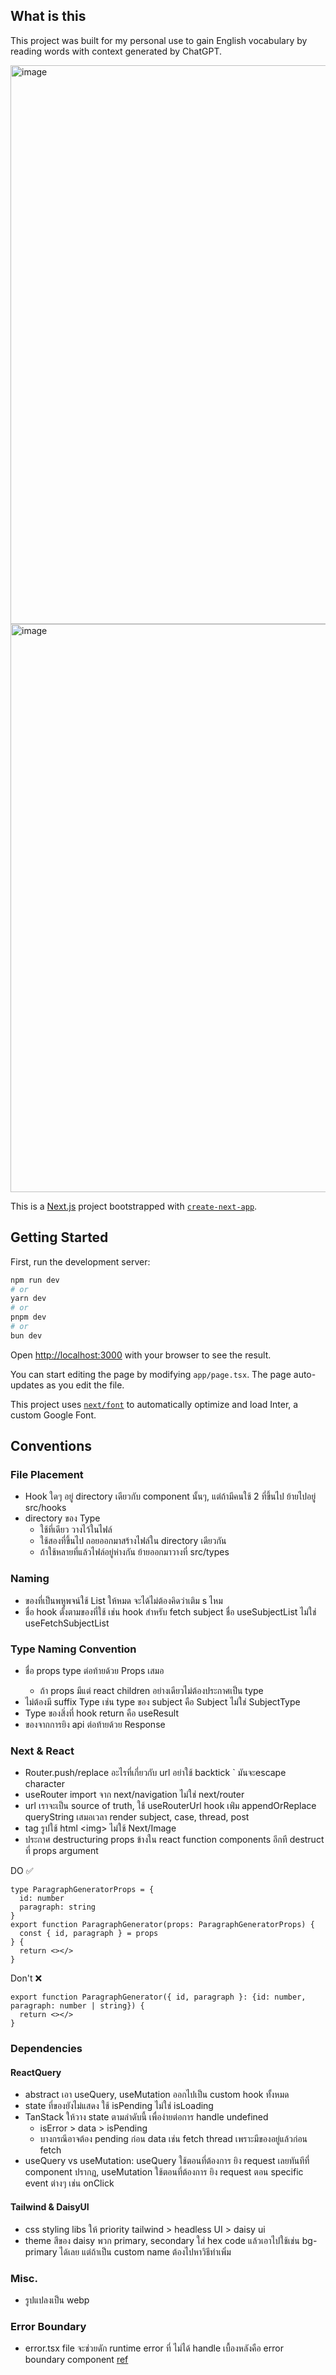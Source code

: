 ## What is this

This project was built for my personal use to gain English vocabulary by reading words with context generated by ChatGPT.

<img width="894" alt="image" src="https://github.com/maydayo/vocab-builder-frontend/assets/22811877/52f4961c-5bc2-4fa0-a399-36a51956b6f4">

<img width="909" alt="image" src="https://github.com/maydayo/vocab-builder-frontend/assets/22811877/3ae25511-dff5-4a22-9bde-70f4dd3ad2e6">



This is a [Next.js](https://nextjs.org/) project bootstrapped with [`create-next-app`](https://github.com/vercel/next.js/tree/canary/packages/create-next-app).

## Getting Started

First, run the development server:

```bash
npm run dev
# or
yarn dev
# or
pnpm dev
# or
bun dev
```

Open [http://localhost:3000](http://localhost:3000) with your browser to see the result.

You can start editing the page by modifying `app/page.tsx`. The page auto-updates as you edit the file.

This project uses [`next/font`](https://nextjs.org/docs/basic-features/font-optimization) to automatically optimize and load Inter, a custom Google Font.

## Conventions

### File Placement

- Hook ใดๆ อยู่ directory เดียวกับ component นั้นๆ, แต่ถ้ามีคนใช้ 2 ที่ขึ้นไป ย้ายไปอยู่ src/hooks
- directory ของ Type
  - ใช้ที่เดียว วางไว้ในไฟล์
  - ใช้สองที่ขึ้นไป ถอยออกมาสร้างไฟล์ใน directory เดียวกัน
  - ถ้าใช้หลายที่แล้วไฟล์อยู่ห่างกัน ย้ายออกมาวางที่ src/types

### Naming

- ของที่เป็นพหูพจน์ใช้ <variableName>List ให้หมด จะได้ไม่ต้องคิดว่าเติม s ไหม
- ชื่อ hook ตั้งตามของที่ใช้ เช่น hook สำหรับ fetch subject ชื่อ useSubjectList ไม่ใช่ useFetchSubjectList

### Type Naming Convention

- ชื่อ props type ต่อท้ายด้วย <Name>Props เสมอ
  - ถ้า props มีแต่ react children อย่างเดียวไม่ต้องประกาศเป็น type
- ไม่ต้องมี suffix Type เช่น type ของ subject คือ Subject ไม่ใช่ SubjectType
- Type ของสิ่งที่ hook return คือ use<hookName>Result
- ของจากการยิง api ต่อท้ายด้วย <name>Response

### Next & React

- Router.push/replace อะไรที่เกี่ยวกับ url อย่าใช้ backtick ` มันจะescape character
- useRouter import จาก next/navigation ไม่ใช่ next/router
- url เราจะเป็น source of truth, ใช้ useRouterUrl hook เพ่ิม appendOrReplace queryString เสมอเวลา render subject, case, thread, post
- tag รูปใช้ html \<img\> ไม่ใช้ Next/Image
- ประกาศ destructuring props ข้างใน react function components อีกที destruct ที่ props argument

DO ✅

```
type ParagraphGeneratorProps = {
  id: number
  paragraph: string
}
export function ParagraphGenerator(props: ParagraphGeneratorProps) {
  const { id, paragraph } = props
} {
  return <></>
}
```

Don't ❌

```
export function ParagraphGenerator({ id, paragraph }: {id: number, paragraph: number | string}) {
  return <></>
}
```

### Dependencies

#### ReactQuery

- abstract เอา useQuery, useMutation ออกไปเป็น custom hook ทั้งหมด
- state ที่ของยังไม่แสดง ใช้ isPending ไม่ใช่ isLoading
- TanStack ให้วาง state ตามลำดับนี้ เพื่อง่ายต่อการ handle undefined
  - isError > data > isPending
  - บางกรณีอาจต้อง pending ก่อน data เช่น fetch thread เพราะมีของอยู่แล้วก่อน fetch
- useQuery vs useMutation: useQuery ใช้ตอนที่ต้องการ ยิง request เลยทันทีที่ component ปรากฎ, useMutation ใช้ตอนที่ต้องการ ยิง request ตอน specific event ต่างๆ เช่น onClick


#### Tailwind & DaisyUI

- css styling libs ให้ priority tailwind > headless UI > daisy ui
- theme สีของ daisy พวก primary, secondary ใส่ hex code แล้วเอาไปใช้เช่น bg-primary ได้เลย แต่ถ้าเป็น custom name ต้องไปหาวิธีทำเพิ่ม

### Misc.

- รูปแปลงเป็น webp

### Error Boundary

- error.tsx file จะช่วยดัก runtime error ที่ ไม่ได้ handle เบื้องหลังคือ error boundary component [ref](https://nextjs.org/docs/app/api-reference/file-conventions/error)

```
